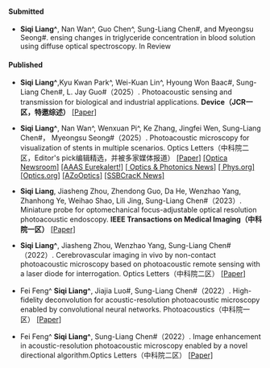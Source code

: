 #### Submitted

- <strong>Siqi Liang^</strong>, Nan Wan^, Guo Chen^, Sung-Liang Chen#, and Myeongsu Seong#. ensing changes in triglyceride concentration in blood solution using diffuse optical spectroscopy.  In Review 

#### Published
- <strong>Siqi Liang^</strong>,Kyu Kwan Park^, Wei-Kuan Lin^, Hyoung Won Baac#, Sung-Liang Chen#, L. Jay Guo#（2025）. Photoacoustic sensing and transmission for biological and industrial applications.  <strong> Device（JCR一区，特邀综述）</strong> [[Paper]](https://doi.org/10.1016/j.device.2025.100831) 

- <strong>Siqi Liang^</strong>, Nan Wan^, Wenxuan Pi^, Ke Zhang, Jingfei Wen, Sung-Liang Chen#， Myeongsu Seong#（2025）.  Photoacoustic microscopy for visualization of stents in multiple scenarios. Optics Letters（中科院二区，Editor's pick编辑精选，并被多家媒体报道） [[Paper]](https://doi.org/10.1364/OL.564778) [[Optica Newsroom]](https://www.optica.org/about/newsroom/news_releases/2025/noninvasive_stent_imaging_powered_by_light_and_sound/) [[AAAS Eurekalert!]](https://www.eurekalert.org/news-releases/1092525) [[ Optics & Photonics News]](https://www.optica-opn.org/home/newsroom/2025/july/monitoring_stents_through_skin/) [[ Phys.org]](https://phys.org/news/2025-07-noninvasive-stent-imaging-powered.html) [[Optics.org]](https://optics.org/news/16/7/51)  [[AZoOptics]](https://www.azooptics.com/News.aspx?newsID=30437) [[SSBCracK News]](https://news.ssbcrack.com/revolutionary-imaging-technique-allows-noninvasive-monitoring-of-stents-through-skin/) 

- <strong>Siqi Liang</strong>, Jiasheng Zhou, Zhendong Guo, Da He, Wenzhao Yang, Zhanhong Ye, Weihao Shao, Lili Jing, Sung-Liang Chen#（2023）. Miniature probe for optomechanical focus-adjustable optical resolution photoacoustic endoscopy.  <strong>IEEE Transactions on Medical Imaging（中科院一区）</strong> [[Paper]](https://doi.org/10.1109/TMI.2023.3250517)

- <strong>Siqi Liang^</strong>, Jiasheng Zhou, Wenzhao Yang, Sung-Liang Chen#（2022）.  Cerebrovascular imaging in vivo by non-contact photoacoustic microscopy based on photoacoustic remote sensing with a laser diode for interrogation. Optics Letters（中科院二区） [[Paper]](https://doi.org/10.1364/OL.446787)

- Fei Feng^ <strong>Siqi Liang^</strong>, Jiajia Luo#, Sung-Liang Chen#（2022）. High-fidelity deconvolution for acoustic-resolution photoacoustic microscopy enabled by convolutional neural networks. Photoacoustics（中科院一区） [[Paper]](https://doi.org/10.1016/j.pacs.2022.100360)

- Fei Feng^ <strong>Siqi Liang^</strong>, Sung-Liang Chen#（2022）. Image enhancement in acoustic-resolution photoacoustic microscopy enabled by a novel directional algorithm.Optics Letters（中科院二区） [[Paper]](https://doi.org/10.1364/BOE.452017)

